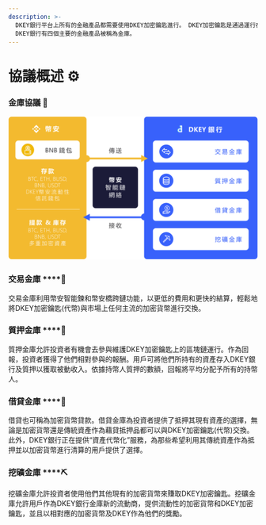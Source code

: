 ```yaml
---
description: >-
  DKEY銀行平台上所有的金融產品都需要使用DKEY加密鑰匙進行。 DKEY加密鑰匙是通過運行在幣安鍊網絡上的BEP-20(幣安智能鏈)智能合約創建。
  DKEY銀行有四個主要的金融產品被稱為金庫。
---
```


# 協議概述 ⚙️

### 金庫協議 🔑 

![](../.gitbook/assets/dkey-bsc_cnt-2-.png)

### 交易金庫 ****🔄 

交易金庫利用幣安智能鍊和幣安橋跨鏈功能，以更低的費用和更快的結算，輕鬆地將DKEY加密鑰匙\(代幣\)與市場上任何主流的加密貨幣進行交換。

### 質押金庫 ****🌱 

質押金庫允許投資者有機會去參與維護DKEY加密鑰匙上的區塊鏈運行。作為回報，投資者獲得了他們相對參與的報酬。用戶可將他們所持有的資產存入DKEY銀行及質押以獲取被動收入。依據持幣人質押的數額，回報將平均分配予所有的持幣人。

### 借貸金庫 ****🤝 

借貸也可稱為加密貨幣貸款。借貸金庫為投資者提供了抵押其現有資產的選擇，無論是加密貨幣還是傳統資產作為藉貸抵押品都可以與DKEY加密鑰匙\(代幣\)交換。此外，DKEY銀行正在提供“資產代幣化”服務，為那些希望利用其傳統資產作為抵押並以加密貨幣進行清算的用戶提供了選擇。

### 挖礦金庫 ****⛏ 

挖礦金庫允許投資者使用他們其他現有的加密貨幣來賺取DKEY加密鑰匙。挖礦金庫允許用戶作為DKEY銀行金庫新的流動商，提供流動性的加密貨幣和DKEY加密鑰匙，並且以相對應的加密貨幣及DKEY作為他們的獎勵。  
  


